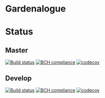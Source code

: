 # Gardenalogue

# Status

## Master

[![Build status](https://ci.appveyor.com/api/projects/status/v4b5tyejlkkvbq4b/branch/master?svg=true)](https://ci.appveyor.com/project/fuzzytyrion/gardenalogue/branch/master) [![BCH compliance](https://bettercodehub.com/edge/badge/fuzzytyrion/Gardenalogue?branch=master)](https://bettercodehub.com/) [![codecov](https://codecov.io/gh/fuzzytyrion/Gardenalogue/branch/master/graph/badge.svg)](https://codecov.io/gh/fuzzytyrion/Gardenalogue)

## Develop

[![Build status](https://ci.appveyor.com/api/projects/status/v4b5tyejlkkvbq4b/branch/develop?svg=true)](https://ci.appveyor.com/project/fuzzytyrion/gardenalogue/branch/develop) [![BCH compliance](https://bettercodehub.com/edge/badge/fuzzytyrion/Gardenalogue?branch=develop)](https://bettercodehub.com/) [![codecov](https://codecov.io/gh/fuzzytyrion/Gardenalogue/branch/develop/graph/badge.svg)](https://codecov.io/gh/fuzzytyrion/Gardenalogue)



